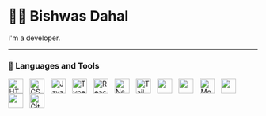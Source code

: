 # 🏄‍♂️ Bishwas Dahal

I'm a developer.

---

### 🧰 Languages and Tools

<img align="left" alt="HTML" width="30px" style="padding-right:10px;" src="https://cdn.jsdelivr.net/gh/devicons/devicon/icons/html5/html5-plain.svg" />
<img align="left" alt="CSS" width="30px" style="padding-right:10px;" src="https://cdn.jsdelivr.net/gh/devicons/devicon/icons/css3/css3-plain.svg" />
<img align="left" alt="JavaScript" width="30px" style="padding-right:10px;" src="https://cdn.jsdelivr.net/gh/devicons/devicon/icons/javascript/javascript-plain.svg" />
<img align="left" alt="TypeScript" width="30px" style="padding-right:10px;" src="https://cdn.jsdelivr.net/gh/devicons/devicon/icons/typescript/typescript-plain.svg" />
<img align="left" alt="React" width="30px" style="padding-right:10px;" src="https://cdn.jsdelivr.net/gh/devicons/devicon/icons/react/react-original.svg" />
<img align="left" alt="NextJS" width="30px" style="padding-right:10px;" src="https://cdn.jsdelivr.net/gh/devicons/devicon/icons/nextjs/nextjs-original.svg" />
<img align="left" alt="TailwindCSS" width="30px" style="padding-right:10px;" src="https://cdn.jsdelivr.net/gh/devicons/devicon/icons/tailwindcss/tailwindcss-original.svg" />
<img align="left"  width="30px" style="padding-right:10px;"  src="https://cdn.jsdelivr.net/gh/devicons/devicon@latest/icons/nodejs/nodejs-original-wordmark.svg" />          
<img align="left"  width="30px" style="padding-right:10px;"  src="https://cdn.jsdelivr.net/gh/devicons/devicon@latest/icons/express/express-original-wordmark.svg" />    
<img align="left" alt="MongoDb" width="30px" style="padding-right:10px;" src="https://cdn.jsdelivr.net/gh/devicons/devicon/icons/mongodb/mongodb-original.svg" />
<img align="left"  width="30px" style="padding-right:10px;"  src="https://cdn.jsdelivr.net/gh/devicons/devicon@latest/icons/cplusplus/cplusplus-original.svg" />
<img align="left"  width="30px" style="padding-right:10px;"  src="https://cdn.jsdelivr.net/gh/devicons/devicon@latest/icons/github/github-original-wordmark.svg" />             
<img align="left" alt="Git" width="30px" style="padding-right:10px;" src="https://cdn.jsdelivr.net/gh/devicons/devicon/icons/git/git-original.svg" />

<br />


[website]: https://bishwas-dahal.vercel.app

